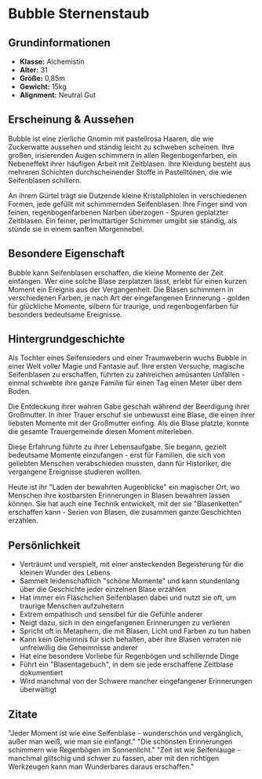 # Bubble Sternenstaub

## Grundinformationen
- **Klasse:** Alchemistin
- **Alter:** 31
- **Größe:** 0,85m
- **Gewicht:** 15kg
- **Alignment:** Neutral Gut

## Erscheinung & Aussehen
Bubble ist eine zierliche Gnomin mit pastellrosa Haaren, die wie Zuckerwatte aussehen und ständig leicht zu schweben scheinen. Ihre großen, irisierenden Augen schimmern in allen Regenbogenfarben, ein Nebeneffekt ihrer häufigen Arbeit mit Zeitblasen. Ihre Kleidung besteht aus mehreren Schichten durchscheinender Stoffe in Pastelltönen, die wie Seifenblasen schillern.

An ihrem Gürtel trägt sie Dutzende kleine Kristallphiolen in verschiedenen Formen, jede gefüllt mit schimmernden Seifenblasen. Ihre Finger sind von feinen, regenbogenfarbenen Narben überzogen - Spuren geplatzter Zeitblasen. Ein feiner, perlmuttartiger Schimmer umgibt sie ständig, als stünde sie in einem sanften Morgennebel.

## Besondere Eigenschaft
Bubble kann Seifenblasen erschaffen, die kleine Momente der Zeit einfangen. Wer eine solche Blase zerplatzen lässt, erlebt für einen kurzen Moment ein Ereignis aus der Vergangenheit. Die Blasen schimmern in verschiedenen Farben, je nach Art der eingefangenen Erinnerung - golden für glückliche Momente, silbern für traurige, und regenbogenfarben für besonders bedeutsame Ereignisse.

## Hintergrundgeschichte
Als Tochter eines Seifensieders und einer Traumweberin wuchs Bubble in einer Welt voller Magie und Fantasie auf. Ihre ersten Versuche, magische Seifenblasen zu erschaffen, führten zu zahlreichen amüsanten Unfällen - einmal schwebte ihre ganze Familie für einen Tag einen Meter über dem Boden.

Die Entdeckung ihrer wahren Gabe geschah während der Beerdigung ihrer Großmutter. In ihrer Trauer erschuf sie unbewusst eine Blase, die einen ihrer liebsten Momente mit der Großmutter einfing. Als die Blase platzte, konnte die gesamte Trauergemeinde diesen Moment miterleben.

Diese Erfahrung führte zu ihrer Lebensaufgabe. Sie begann, gezielt bedeutsame Momente einzufangen - erst für Familien, die sich von geliebten Menschen verabschieden mussten, dann für Historiker, die vergangene Ereignisse studieren wollten.

Heute ist ihr "Laden der bewahrten Augenblicke" ein magischer Ort, wo Menschen ihre kostbarsten Erinnerungen in Blasen bewahren lassen können. Sie hat auch eine Technik entwickelt, mit der sie "Blasenketten" erschaffen kann - Serien von Blasen, die zusammen ganze Geschichten erzählen.

## Persönlichkeit
- Verträumt und verspielt, mit einer ansteckenden Begeisterung für die kleinen Wunder des Lebens
- Sammelt leidenschaftlich "schöne Momente" und kann stundenlang über die Geschichte jeder einzelnen Blase erzählen
- Hat immer ein Fläschchen Seifenblasen dabei und nutzt sie oft, um traurige Menschen aufzuheitern
- Extrem empathisch und sensibel für die Gefühle anderer
- Neigt dazu, sich in den eingefangenen Erinnerungen zu verlieren
- Spricht oft in Metaphern, die mit Blasen, Licht und Farben zu tun haben
- Kann kein Geheimnis für sich behalten, aber ihre Blasen verraten nie unfreiwillig die Geheimnisse anderer
- Hat eine besondere Vorliebe für Regenbögen und schillernde Dinge
- Führt ein "Blasentagebuch", in dem sie jede erschaffene Zeitblase dokumentiert
- Wird manchmal von der Schwere mancher eingefangener Erinnerungen überwältigt

## Zitate
"Jeder Moment ist wie eine Seifenblase - wunderschön und vergänglich, außer man weiß, wie man sie einfängt."
"Die schönsten Erinnerungen schimmern wie Regenbögen im Sonnenlicht."
"Zeit ist wie Seifenlauge - manchmal glitschig und schwer zu fassen, aber mit den richtigen Werkzeugen kann man Wunderbares daraus erschaffen."